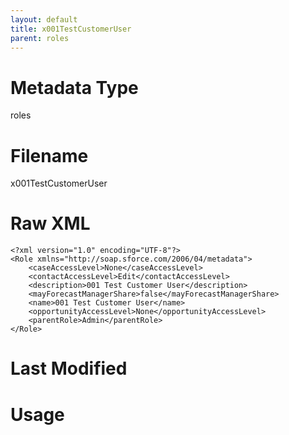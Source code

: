 ```yaml
---
layout: default
title: x001TestCustomerUser
parent: roles
---
```

# Metadata Type
roles


# Filename 
x001TestCustomerUser


# Raw XML
```
<?xml version="1.0" encoding="UTF-8"?>
<Role xmlns="http://soap.sforce.com/2006/04/metadata">
    <caseAccessLevel>None</caseAccessLevel>
    <contactAccessLevel>Edit</contactAccessLevel>
    <description>001 Test Customer User</description>
    <mayForecastManagerShare>false</mayForecastManagerShare>
    <name>001 Test Customer User</name>
    <opportunityAccessLevel>None</opportunityAccessLevel>
    <parentRole>Admin</parentRole>
</Role>
```


# Last Modified


# Usage
